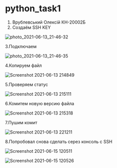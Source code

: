 # python_task1
1. Врублевський Олексій КН-20002Б
2. Создаём SSH KEY

![photo_2021-06-13_21-46-32](https://user-images.githubusercontent.com/20855298/121818601-d7094d00-cc90-11eb-87c8-4fc086b81086.jpg)

3.Подключаем

![photo_2021-06-13_21-46-35](https://user-images.githubusercontent.com/20855298/121818620-fc965680-cc90-11eb-948f-69547f76d148.jpg)

4.Копируем файл

![Screenshot 2021-06-13 214849](https://user-images.githubusercontent.com/20855298/121818649-26e81400-cc91-11eb-9cb3-4c1098dd94bc.jpg)

5.Проверяем статус

![Screenshot 2021-06-13 215111](https://user-images.githubusercontent.com/20855298/121818721-87775100-cc91-11eb-8b7c-aac097b8130a.jpg)

6.Комитем новую версию файла

![Screenshot 2021-06-13 215318](https://user-images.githubusercontent.com/20855298/121818771-da510880-cc91-11eb-8f85-890817894484.jpg)

7.Пушим комит

![Screenshot 2021-06-13 221211](https://user-images.githubusercontent.com/20855298/121819180-6a904d00-cc94-11eb-9eb2-c5b063904e21.jpg)

8.Попробовал снова сделать серез консоль с SSH 

![Screenshot 2021-06-15 120511](https://user-images.githubusercontent.com/20855298/122025543-17bcaf80-cdd2-11eb-9c80-72ecd0fbc4c0.jpg)

![Screenshot 2021-06-15 120526](https://user-images.githubusercontent.com/20855298/122025526-14c1bf00-cdd2-11eb-9855-55275ad9a9c6.jpg)
